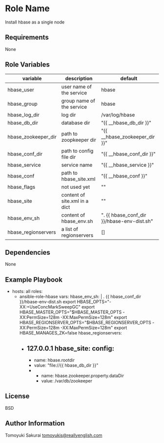 Role Name
=========

Install hbase as a single node

Requirements
------------

None

Role Variables
--------------

| variable | description | default |
|----------|-------------|---------|
| hbase\_user           | user name of the service | hbase |
| hbase\_group          | group name of the service | hbase |
| hbase\_log\_dir       | log dir | /var/log/hbase |
| hbase\_db\_dir        | database dir | "{{ \_\_hbase\_db\_dir }}" |
| hbase\_zookeeper\_dir | path to zoopkeeper dir | "{{ \_\_hbase\_zookeeper\_dir }}" |
| hbase\_conf\_dir      | path to config file dir | "{{ \_\_hbase\_conf\_dir }}" |
| hbase\_service        | service name | "{{ \_\_hbase\_service }}" |
| hbase\_conf           | path to hbase\_site.xml | "{{ \_\_hbase\_conf }}" |
| hbase\_flags          | not used yet | "" |
| hbase\_site           | content of site.xml in a dict | "" |
| hbase\_env\_sh        | content of hbase\_env.sh | ". {{ hbase\_conf\_dir }}/hbase-env-dist.sh" |
| hbase\_regionservers  | a list of regionservers | [] |
Dependencies
------------

None

Example Playbook
----------------

- hosts: all
  roles:
    - ansible-role-hbase
  vars:
    hbase_env_sh: |
      . {{ hbase_conf_dir }}/hbase-env-dist.sh
      export HBASE_OPTS="-XX:+UseConcMarkSweepGC"
      export HBASE_MASTER_OPTS="$HBASE_MASTER_OPTS -XX:PermSize=128m -XX:MaxPermSize=128m"
      export HBASE_REGIONSERVER_OPTS="$HBASE_REGIONSERVER_OPTS -XX:PermSize=128m -XX:MaxPermSize=128m"
      export HBASE_MANAGES_ZK=false
    hbase_regionservers:
      - 127.0.0.1
    hbase_site:
      config:
        -
          - name: hbase.rootdir
          - value: "file://{{ hbase_db_dir }}"
        -
          - name: hbase.zookeeper.property.dataDir
          - value: /var/db/zookeeper

License
-------

BSD

Author Information
------------------

Tomoyuki Sakurai <tomoyukis@reallyenglish.com>
